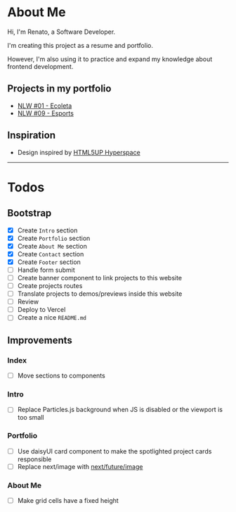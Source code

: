 # About Me

Hi, I'm Renato, a Software Developer.

I'm creating this project as a resume and portfolio.

However, I'm also using it to practice and expand my knowledge about frontend development.

## Projects in my portfolio

- [NLW #01 - Ecoleta](https://github.com/renatoalbjr/nlw-01)
- [NLW #09 - Esports](https://github.com/renatoalbjr/nlw-09)

## Inspiration

- Design inspired by [HTML5UP Hyperspace](https://html5up.net/hyperspace)

---

# **Todos**

## Bootstrap

- [x] Create `Intro` section
- [x] Create `Portfolio` section
- [x] Create `About Me` section
- [x] Create `Contact` section
- [x] Create `Footer` section
- [ ] Handle form submit
- [ ] Create banner component to link projects to this website
- [ ] Create projects routes
- [ ] Translate projects to demos/previews inside this website
- [ ] Review
- [ ] Deploy to Vercel
- [ ] Create a nice `README.md`

## Improvements

### Index

- [ ] Move sections to components

### Intro

- [ ] Replace Particles.js background when JS is disabled or the viewport is too small

### Portfolio

- [ ] Use daisyUI card component to make the spotlighted project cards responsible
- [ ] Replace next/image with [next/future/image](https://nextjs.org/docs/api-reference/next/future/image)

### About Me

- [ ] Make grid cells have a fixed height
